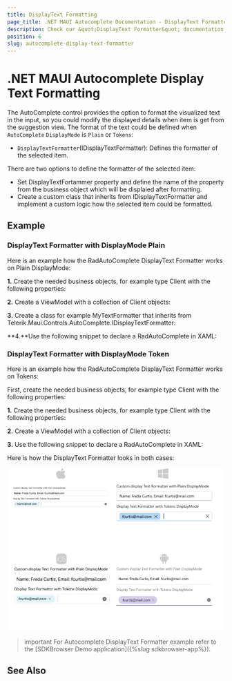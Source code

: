 ```yaml
---
title: DisplayText Formatting
page_title: .NET MAUI Autocomplete Documentation - DisplayText Formatter
description: Check our &quot;DisplayText Formatter&quot; documentation article for Telerik .NET MAUI Autocomplete control.
position: 6
slug: autocomplete-display-text-formatter
---
```


# .NET MAUI Autocomplete Display Text Formatting

The AutoComplete control provides the option to format the visualized text in the input, so you could modify the displayed details when item is get from the suggestion view. The format of the text could be defined when `AutoComplete` `DisplayMode` is `Plain` or `Tokens`:

* `DisplayTextFormatter`(IDisplayTextFormatter): Defines the formatter of the selected item.

There are two options to define the formatter of the selected item:

* Set DisplayTextFortammer property and define the name of the property from the business object which will be displaied after formatting.
* Create a custom class that inherits from IDisplayTextFormatter and implement a custom logic how the selected item could be formatted.

## Example

### DisplayText Formatter with DisplayMode Plain

Here is an example how the RadAutoComplete DisplayText Formatter works on Plain DisplayMode:

**1.** Create the needed business objects, for example type Client with the following properties:

<snippet id='autocomplete-client-businessobject'/>

**2.** Create a ViewModel with a collection of Client objects:

<snippet id='autocomplete-clients-viewmodel'/>

**3.** Create a class for example MyTextFormatter that inherits from Telerik.Maui.Controls.AutoComplete.IDisplayTextFormatter:

<snippet id='autocomplete-text-formatter-plain-class'/>

**4.**Use the following snippet to declare a RadAutoComplete in XAML:

<snippet id='autocomplete-textformatter-plain'/>

### DisplayText Formatter with DisplayMode Token

Here is an example how the RadAutoComplete DisplayText Formatter works on Tokens:

First, create the needed business objects, for example type Client with the following properties:

**1.** Create the needed business objects, for example type Client with the following properties:

<snippet id='autocomplete-client-businessobject'/>

**2.** Create a ViewModel with a collection of Client objects:

<snippet id='autocomplete-clients-viewmodel'/>

**3.** Use the following snippet to declare a RadAutoComplete in XAML:

<snippet id='autocomplete-textformatter-tokens'/>

Here is how the DisplayText Formatter looks in both cases:

![.NET MAUI AutoComplete DisplayText Formatter](images/autocomplete-features-display-text-formatter.png "AutoComplete DisplayText Formatter")

>important For Autocomplete DisplayText Formatter example refer to the [SDKBrowser Demo application]({%slug sdkbrowser-app%}).

## See Also

